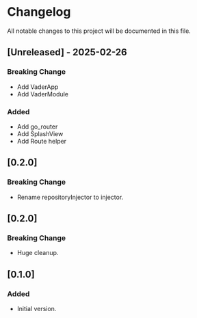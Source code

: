 # Changelog

All notable changes to this project will be documented in this file.


<!-- ## [Unreleased] - 2025-02-26 -->


## [Unreleased] - 2025-02-26
### Breaking Change
- Add VaderApp
- Add VaderModule
  
### Added
- Add go_router
- Add SplashView
- Add Route helper 
  

## [0.2.0]
### Breaking Change
- Rename repositoryInjector to injector.
  

## [0.2.0]
### Breaking Change
- Huge cleanup.


## [0.1.0]
### Added
- Initial version.
